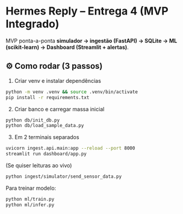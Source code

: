 # Hermes Reply – Entrega 4 (MVP Integrado)

MVP ponta-a-ponta **simulador → ingestão (FastAPI) → SQLite → ML (scikit-learn) → Dashboard (Streamlit + alertas)**.

## ⚙️ Como rodar (3 passos)

1) Criar venv e instalar dependências
```bash
python -m venv .venv && source .venv/bin/activate
pip install -r requirements.txt
```

2) Criar banco e carregar massa inicial
```bash
python db/init_db.py
python db/load_sample_data.py
```

3) Em 2 terminais separados
```bash
uvicorn ingest.api.main:app --reload --port 8000
streamlit run dashboard/app.py
```

(Se quiser leituras ao vivo)
```bash
python ingest/simulator/send_sensor_data.py
```

Para treinar modelo:
```bash
python ml/train.py
python ml/infer.py
```
